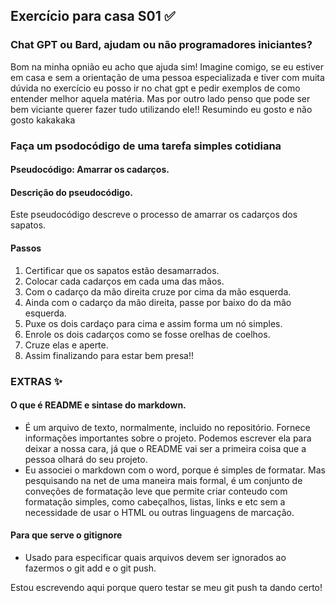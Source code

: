 ## Exercício para casa S01 ✅
### Chat GPT ou Bard, ajudam ou não programadores iniciantes? 
Bom na minha opnião eu acho que ajuda sim! Imagine comigo, se eu estiver em casa e sem a orientação de uma pessoa especializada e tiver com muita dúvida no exercício eu posso ir no chat gpt e pedir exemplos de como entender melhor aquela matéria. Mas por outro lado penso que pode ser bem viciante querer fazer tudo utilizando ele!! Resumindo eu gosto e não gosto kakakaka 

### Faça um psodocódigo de uma tarefa simples cotidiana
#### Pseudocódigo: Amarrar os cadarços.

#### Descrição do pseudocódigo.
Este pseudocódigo descreve o processo de amarrar os cadarços dos sapatos.

#### Passos
1. Certificar que os sapatos estão desamarrados.
2. Colocar cada cadarços em cada uma das mãos. 
3. Com o cadarço da mão direita cruze por cima da mão esquerda. 
4. Ainda com o cadarço da mão direita, passe por baixo do da mão esquerda. 
5. Puxe os dois cardaço para cima e assim forma um nó simples.
6. Enrole os dois cadarços como se fosse orelhas de coelhos.
7. Cruze elas e aperte. 
8. Assim finalizando para estar bem presa!!

### EXTRAS ✨

#### O que é README e sintase do markdown.
- É um arquivo de texto, normalmente, incluido no repositório. Fornece informações importantes sobre o projeto. Podemos escrever ela para deixar a nossa cara, já que o README vai ser a primeira coisa que a pessoa olhará do seu projeto. 
- Eu associei o markdown com o word, porque é simples de formatar. Mas pesquisando na net de uma maneira mais formal, é um conjunto de conveções de formatação leve que permite criar conteudo com formatação simples, como cabeçalhos, listas, links e etc sem a necessidade de usar o HTML ou outras linguagens de marcação.  

#### Para que serve o gitignore
- Usado para especificar quais arquivos devem ser ignorados ao fazermos o git add e o git push.

Estou escrevendo aqui porque quero testar se meu git push ta dando certo!
